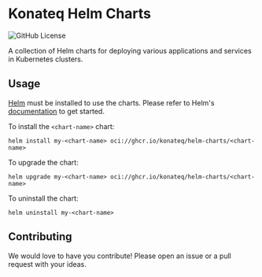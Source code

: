 # Konateq Helm Charts

![GitHub License](https://img.shields.io/github/license/konateq/helm-charts)

A collection of Helm charts for deploying various applications and services in Kubernetes clusters.

## Usage

[Helm](https://helm.sh) must be installed to use the charts. Please refer to
Helm's [documentation](https://helm.sh/docs) to get started.

To install the `<chart-name>` chart:

```shell
helm install my-<chart-name> oci://ghcr.io/konateq/helm-charts/<chart-name>
```

To upgrade the chart:

```shell
helm upgrade my-<chart-name> oci://ghcr.io/konateq/helm-charts/<chart-name>
```

To uninstall the chart:

```shell
helm uninstall my-<chart-name>
```

## Contributing

We would love to have you contribute! Please open an issue or a pull request with your ideas.
